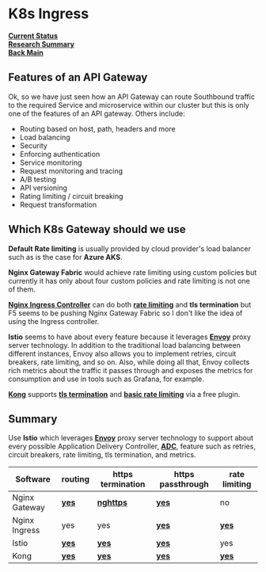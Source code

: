 # K8s Ingress

**[Current Status](../../development/status/weekly/current_status.md)**\
**[Research Summary](./research_summary.md)**\
**[Back Main](../../README.md)**

## Features of an API Gateway

Ok, so we have just seen how an API Gateway can route Southbound traffic to the required Service and microservice within our cluster but this is only one of the features of an API gateway. Others include:

- Routing based on host, path, headers and more
- Load balancing
- Security
- Enforcing authentication
- Service monitoring
- Request monitoring and tracing
- A/B testing
- API versioning
- Rating limiting / circuit breaking
- Request transformation

## Which K8s Gateway should we use

**Default Rate limiting** is usually provided by cloud provider's load balancer such as is the case for **Azure AKS**.

**Nginx Gateway Fabric** would achieve rate limiting using custom policies but currently it has only about four custom policies and rate limiting is not one of them.

**[Nginx Ingress Controller](../../k8s/ingress-lb-install.md)** can do both **[rate limiting](../../research/m_z/nginx_ingress_controller/rate_limiting.md)** and **tls termination** but F5 seems to be pushing Nginx Gateway Fabric so I don't like the idea of using the Ingress controller.

**Istio** seems to have about every feature because it leverages **[Envoy](https://tetrate.io/what-is-envoy-proxy/)** proxy server technology. In addition to the traditional load balancing between different instances, Envoy also allows you to implement retries, circuit breakers, rate limiting, and so on. Also, while doing all that, Envoy collects rich metrics about the traffic it passes through and exposes the metrics for consumption and use in tools such as Grafana, for example.

**[Kong](../../k8s/kong-install.md)** supports **[tls termination](https://docs.konghq.com/kubernetes-ingress-controller/latest/guides/services/tls/)** and **[basic rate limiting](https://docs.konghq.com/gateway/latest/get-started/rate-limiting/)** via a free plugin.

## Summary

Use **Istio** which leverages **[Envoy](https://tetrate.io/what-is-envoy-proxy/)** proxy server technology to support about every possible Application Delivery Controller, **[ADC](https://kemptechnologies.com/blog/what-is-an-application-delivery-controller-(adc)-and-why-should-you-use-one)**, feature such as retries, circuit breakers, rate limiting, tls termination, and metrics.

| Software      | routing                                                                      | https termination                                                                            | https passthrough                                                                            | rate limiting                                                                |
|---------------|------------------------------------------------------------------------------|----------------------------------------------------------------------------------------------|----------------------------------------------------------------------------------------------|------------------------------------------------------------------------------|
| Nginx Gateway | **[yes](../../research/m_z/nginx_gateway_fabric/routing_traffic.md)**        | **[nghttps](../../research/m_z/nginx_gateway_fabric/https_termination.md)**                  | **[yes](../../research/m_z/nginx_gateway_fabric/tls_passthrough.md)**                        | no                                                                           |
| Nginx Ingress | yes                                                                          | yes                                                                                          | **[yes](https://kubernetes.github.io/ingress-nginx/user-guide/tls/)**                        | **[yes](../../research/m_z/nginx_ingress_controller/rate_limiting.md)**      |
| Istio         | **[yes](../../research/a_l/istio/learn_microservices_with_istio_on_k8s.md)** | **[yes](../../research/a_l/istio/learn_microservices_with_istio_on_k8s.md)**                 | **[yes](../../research/a_l/istio/learn_microservices_with_istio_on_k8s.md)**                 | yes                                                                          |
| Kong          | **[yes](../../k8s/kong-install.md)**                                         | **[yes](https://docs.konghq.com/kubernetes-ingress-controller/latest/guides/services/tls/)** | **[yes](https://docs.konghq.com/kubernetes-ingress-controller/latest/guides/services/tls/)** | **[yes](https://docs.konghq.com/gateway/latest/get-started/rate-limiting/)** |

